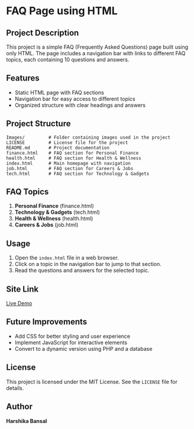 # FAQ Page using HTML

## Project Description
This project is a simple FAQ (Frequently Asked Questions) page built using only HTML. The page includes a navigation bar with links to different FAQ topics, each containing 10 questions and answers.

## Features
- Static HTML page with FAQ sections
- Navigation bar for easy access to different topics
- Organized structure with clear headings and answers

## Project Structure
```
Images/         # Folder containing images used in the project
LICENSE         # License file for the project
README.md       # Project documentation
finance.html    # FAQ section for Personal Finance
health.html     # FAQ section for Health & Wellness
index.html      # Main homepage with navigation
job.html        # FAQ section for Careers & Jobs
tech.html       # FAQ section for Technology & Gadgets
```

## FAQ Topics
1. **Personal Finance** (finance.html)
2. **Technology & Gadgets** (tech.html)
3. **Health & Wellness** (health.html)
4. **Careers & Jobs** (job.html)

## Usage
1. Open the `index.html` file in a web browser.
2. Click on a topic in the navigation bar to jump to that section.
3. Read the questions and answers for the selected topic.

## Site Link
[Live Demo](https://faq-page-using-html.netlify.app/)

## Future Improvements
- Add CSS for better styling and user experience
- Implement JavaScript for interactive elements
- Convert to a dynamic version using PHP and a database

## License
This project is licensed under the MIT License. See the `LICENSE` file for details.

## Author
**Harshika Bansal**
